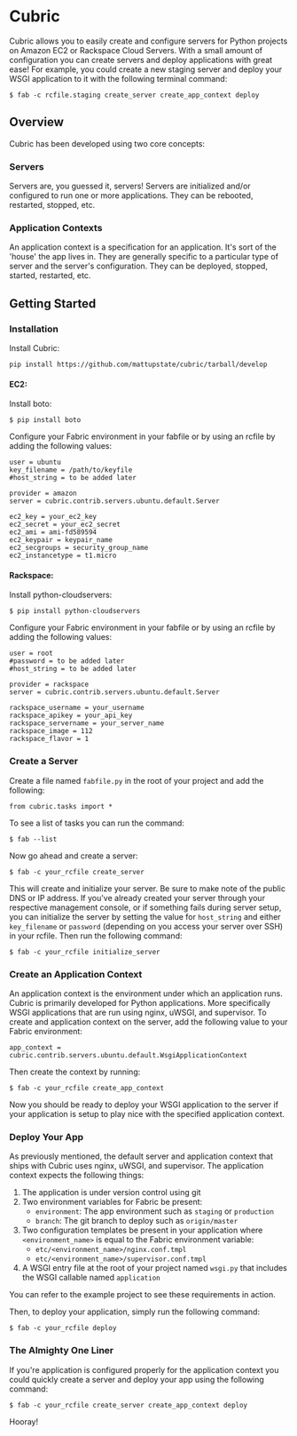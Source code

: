 # Cubric

Cubric allows you to easily create and configure servers for Python projects on Amazon EC2 or Rackspace Cloud Servers. With a small amount of configuration you can create servers and deploy applications with great ease! For example, you could create a new staging server and deploy your WSGI application to it with the following terminal command:

    $ fab -c rcfile.staging create_server create_app_context deploy

## Overview

Cubric has been developed using two core concepts:

### Servers
Servers are, you guessed it, servers! Servers are initialized and/or configured to run one or more applications. They can be rebooted, restarted, stopped, etc.

### Application Contexts

An application context is a specification for an application. It's sort of the 'house' the app lives in. They are generally specific to a particular type of server and the server's configuration. They can be deployed, stopped, started, restarted, etc.

## Getting Started

### Installation

Install Cubric:

    pip install https://github.com/mattupstate/cubric/tarball/develop

#### EC2:

Install boto:

    $ pip install boto

Configure your Fabric environment in your fabfile or by using an rcfile by adding the following values:

    user = ubuntu
    key_filename = /path/to/keyfile
    #host_string = to be added later

    provider = amazon
    server = cubric.contrib.servers.ubuntu.default.Server

    ec2_key = your_ec2_key
    ec2_secret = your_ec2_secret
    ec2_ami = ami-fd589594
    ec2_keypair = keypair_name
    ec2_secgroups = security_group_name
    ec2_instancetype = t1.micro

#### Rackspace:

Install python-cloudservers:

    $ pip install python-cloudservers

Configure your Fabric environment in your fabfile or by using an rcfile by adding the following values:

    user = root
    #password = to be added later
    #host_string = to be added later

    provider = rackspace
    server = cubric.contrib.servers.ubuntu.default.Server

    rackspace_username = your_username
    rackspace_apikey = your_api_key
    rackspace_servername = your_server_name
    rackspace_image = 112
    rackspace_flavor = 1

### Create a Server

Create a file named `fabfile.py` in the root of your project and add the following:
    
    from cubric.tasks import *

To see a list of tasks you can run the command:

    $ fab --list

Now go ahead and create a server:

    $ fab -c your_rcfile create_server

This will create and initialize your server. Be sure to make note of the public DNS or IP address. If you've already created your server through your respective management console, or if something fails during server setup, you can initialize the server by setting the value for `host_string` and either `key_filename` or `password` (depending on you access your server over SSH) in your rcfile. Then run the following command:

    $ fab -c your_rcfile initialize_server

### Create an Application Context

An application context is the environment under which an application runs. Cubric is primarily developed for Python applications. More specifically WSGI applications that are run using nginx, uWSGI, and supervisor. To create and application context on the server, add the following value to your Fabric environment:

    app_context = cubric.contrib.servers.ubuntu.default.WsgiApplicationContext

Then create the context by running:

    $ fab -c your_rcfile create_app_context

Now you should be ready to deploy your WSGI application to the server if your application is setup to play nice with the specified application context.

### Deploy Your App

As previously mentioned, the default server and application context that ships with Cubric uses nginx, uWSGI, and supervisor. The application context expects the following things:

1. The application is under version control using git
2. Two environment variables for Fabric be present:
    * `environment`: The app environment such as `staging` or `production`
    * `branch`: The git branch to deploy such as `origin/master`
3. Two configuration templates be present in your application where `<environment_name>` is equal to the Fabric environment variable:
    * `etc/<environment_name>/nginx.conf.tmpl`
    * `etc/<environment_name>/supervisor.conf.tmpl`
4. A WSGI entry file at the root of your project named `wsgi.py` that includes the WSGI callable named `application`

You can refer to the example project to see these requirements in action.

Then, to deploy your application, simply run the following command:
    
    $ fab -c your_rcfile deploy

### The Almighty One Liner

If you're application is configured properly for the application context you could quickly create a server and deploy your app using the following command:

    $ fab -c your_rcfile create_server create_app_context deploy

Hooray!

